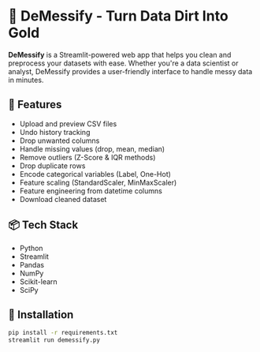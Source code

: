 # 🧹 DeMessify - Turn Data Dirt Into Gold

**DeMessify** is a Streamlit-powered web app that helps you clean and preprocess your datasets with ease. Whether you're a data scientist or analyst, DeMessify provides a user-friendly interface to handle messy data in minutes.

## 🚀 Features

- Upload and preview CSV files
- Undo history tracking
- Drop unwanted columns
- Handle missing values (drop, mean, median)
- Remove outliers (Z-Score & IQR methods)
- Drop duplicate rows
- Encode categorical variables (Label, One-Hot)
- Feature scaling (StandardScaler, MinMaxScaler)
- Feature engineering from datetime columns
- Download cleaned dataset

## 📦 Tech Stack

- Python
- Streamlit
- Pandas
- NumPy
- Scikit-learn
- SciPy

## 📁 Installation

```bash
pip install -r requirements.txt
streamlit run demessify.py
